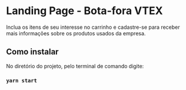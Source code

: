 # Landing Page - Bota-fora VTEX

Inclua os itens de seu interesse no carrinho e cadastre-se para receber mais informações sobre os produtos usados da empresa.
## Como instalar

No diretório do projeto, pelo terminal de comando digite:

### `yarn start`
